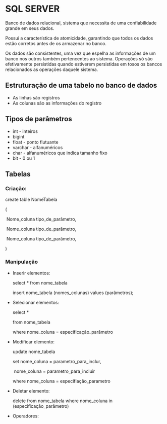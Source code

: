 # SQL SERVER

Banco de dados relacional, sistema que necessita de uma confiabilidade grande em seus dados.

Possui a característica de atomicidade, garantindo que todos os dados estão corretos antes de os armazenar no banco.

Os dados são consistentes, uma vez que espelha as informações de um banco nos outros também pertencentes ao sistema. Operações só são efetivamente persistidas quando estiverem persistidas em tosos os bancos relacionados as operações daquele sistema. 

## Estruturação de uma tabelo no banco de dados

- As linhas são registros
- As colunas são as informações do registro

## Tipos de parâmetros

- int - inteiros
- bigint
- float - ponto flutuante
- varchar - alfanuméricos
- char - alfanuméricos que indica tamanho fixo 
- bit - 0 ou 1

## Tabelas

### Criação: 

create table NomeTabela

(

​	Nome_coluna tipo_de_parâmetro,

​	Nome_coluna tipo_de_parâmetro,

​	Nome_coluna tipo_de_parâmetro,

)

### Manipulação

* Inserir elementos: 

  select * from nome_tabela

   insert nome_tabela (nomes_colunas) values (parâmetros);

* Selecionar elementos:

  select *

  from nome_tabela

  where  nome_coluna = especificação_parâmetro

* Modificar elemento:

  update nome_tabela

  set 		nome_coluna = parametro_para_inclur,

  ​			  nome_coluna = parametro_para_incluir

  where   nome_coluna = especifiação_parametro

- Deletar elemento:

  delete 
  from      nome_tabela 
  where   nome_coluna in (especificação_parâmetro)

- Operadores:

​				

